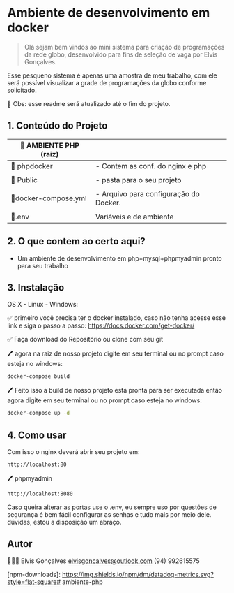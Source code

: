 # Ambiente de desenvolvimento em docker 
> Olá sejam bem vindos ao mini sistema para criação de programações da rede globo, 
desenvolvido para fins de seleção de vaga por Elvis Gonçalves.


Esse pesqueno sistema é apenas uma amostra de meu trabalho, com ele será possível visualizar a grade de programações da globo conforme solicitado.

🚧 Obs: esse readme será atualizado até o fim do projeto.

## 1. Conteúdo do Projeto

| 📂 AMBIENTE PHP (raiz)    	|                                                  	|
|---------------------	|--------------------------------------------------	|
| 📁 phpdocker        	| - Contem as conf. do nginx  e php              	|
|                     	|                                                  	|
| 📁 Public          	|  - pasta para o seu projeto                    	|
|                     	|                                                  	|
| 📄docker-compose.yml 	| - Arquivo para configuração do Docker.           	|
|                     	|                                                  	|
| 📄.env               	| Variáveis e de ambiente                          	|


## 2. O que contem ao certo aqui?
* Um ambiente de desenvolvimento em php+mysql+phpmyadmin pronto para seu trabalho

## 3. Instalação

OS X - Linux - Windows:

✅ primeiro você precisa ter o docker instalado, caso não tenha acesse esse link e siga o passo a passo: https://docs.docker.com/get-docker/

✅ Faça download do Repositório ou clone com seu git

🖊️ agora na raiz de nosso projeto digite em seu terminal ou no prompt caso esteja no windows:

```sh
docker-compose build 
```
🖊️ Feito isso a build de nosso projeto está pronta para ser executada então agora digite em seu terminal ou no prompt caso esteja no windows:

```sh
docker-compose up -d
```

## 4. Como usar

Com isso o nginx deverá abrir seu projeto em:


```sh
http://localhost:80
```
🖊️ phpmyadmin

```sh
http://localhost:8080
```

Caso queira alterar as portas use o .env, eu sempre uso por questões de segurança é bem fácil configurar as senhas e tudo mais por meio dele.
dúvidas, estou a disposição um abraço.





## Autor

🧑🏻‍💻 Elvis Gonçalves
elvisgoncalves@outlook.com
(94) 992615575

[npm-image]: https://img.shields.io/npm/v/datadog-metrics.svg?style=flat-square
[npm-url]: https://npmjs.org/package/datadog-metrics
[npm-downloads]: https://img.shields.io/npm/dm/datadog-metrics.svg?style=flat-square# ambiente-php
